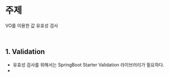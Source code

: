 # 주제
VO를 이용한 값 유효성 검사

<br>

## 1. Validation
- 유효성 검사를 위해서는 SpringBoot Starter Validation 라이브러리가 필요하다.
- 

<br>
